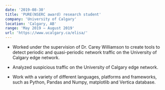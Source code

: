 ```yaml
---
date: '2019-08-30'
title: 'PURE(NSERC award) research student'
company: 'University of Calgary'
location: 'Calgary, AB'
range: 'May 2019 – August 2019'
url: 'https://www.ucalgary.ca/elisa/'
---
```


- Worked under the supervision of Dr. Carey Williamson to create tools to detect
  periodic and quasi-periodic network traffic on the University of Calgary edge
  network.

- Analyzed suspicious traffic on the University of Calgary edge network.

- Work with a variety of different languages, platforms and frameworks, such as Python, Pandas and Numpy, matplotlib and Vertica database.
